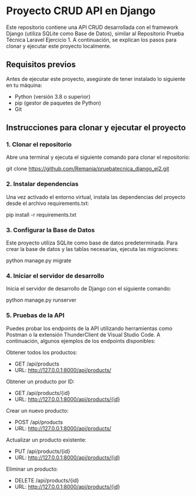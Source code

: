 # Proyecto CRUD API en Django

Este repositorio contiene una API CRUD desarrollada con el framework Django (utiliza SQLite como Base de Datos), similar al Repositorio Prueba Técnica Laravel Ejercicio 1. A continuación, se explican los pasos para clonar y ejecutar este proyecto localmente.

## Requisitos previos

Antes de ejecutar este proyecto, asegúrate de tener instalado lo siguiente en tu máquina:

- Python (versión 3.8 o superior)
- pip (gestor de paquetes de Python)
- Git

## Instrucciones para clonar y ejecutar el proyecto

### 1. Clonar el repositorio

Abre una terminal y ejecuta el siguiente comando para clonar el repositorio:

git clone https://github.com/Remania/pruebatecnica_django_ej2.git

### 2. Instalar dependencias

Una vez activado el entorno virtual, instala las dependencias del proyecto desde el archivo requirements.txt:

pip install -r requirements.txt

### 3. Configurar la Base de Datos
Este proyecto utiliza SQLite como base de datos predeterminada. Para crear la base de datos y las tablas necesarias, ejecuta las migraciones:

python manage.py migrate

### 4. Iniciar el servidor de desarrollo
Inicia el servidor de desarrollo de Django con el siguiente comando:

python manage.py runserver

### 5. Pruebas de la API
Puedes probar los endpoints de la API utilizando herramientas como Postman o la extensión ThunderClient de Visual Studio Code. A continuación, algunos ejemplos de los endpoints disponibles:

Obtener todos los productos: 
- GET /api/products
- URL: http://127.0.0.1:8000/api/products/

Obtener un producto por ID: 
- GET /api/products/{id}
- URL: http://127.0.0.1:8000/api/products/{id}

Crear un nuevo producto: 
- POST /api/products
- URL: http://127.0.0.1:8000/api/products/

Actualizar un producto existente: 
- PUT /api/products/{id}
- URL: http://127.0.0.1:8000/api/products/{id}

Eliminar un producto: 
- DELETE /api/products/{id}
- URL: http://127.0.0.1:8000/api/products/{id}